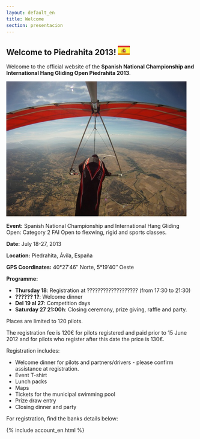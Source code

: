 ```yaml
---
layout: default_en
title: Welcome
section: presentacion
---
```


<h2 class="welcome">Welcome to Piedrahita 2013! <a href="presentacion.html" title="¡Bienvenidos! (versión en castellano)"><img src="images/spanish.png"/></a></h2>


Welcome to the official website of the **Spanish National Championship and International Hang Gliding Open Piedrahita 2013**.

<a class="media" target="_blank" href="https://plus.google.com/photos/102973229036192373723/albums/5672390763094481009/5672391020931582690?banner=pwa" title="Flying over Piedrahita (Günter Porath)"><img class="right" src="images/gunter_carlos_sobre_piedrahita.jpg" alt="Flying over Piedrahita (Günter Porath)"/></a>

**Event:** Spanish National Championship and International Hang Gliding Open: Category 2 FAI Open to flexwing, rigid and sports classes.

**Date:** July 18-27, 2013

**Location:** Piedrahita, Ávila, España

**GPS Coordinates:** 40°27′46″ Norte, 5°19′40″ Oeste

**Programme:**

* **Thursday 18**: Registration at ??????????????????? (from 17:30 to 21:30)
* **?????? 1?**: Welcome dinner
* **Del 19 al 27**: Competition days
* **Saturday 27 21:00h**: Closing ceremony, prize giving, raffle and party.

Places are limited to 120 pilots.

The registration fee is 120&euro; for pilots registered and paid prior to 15 June 2012 and for pilots who register after this date the price is 130&euro;.

Registration includes:

* Welcome dinner for pilots and partners/drivers - please confirm assistance at registration.
* Event T-shirt
* Lunch packs
* Maps
* Tickets for the municipal swimming pool
* Prize draw entry
* Closing dinner and party

For registration, find the banks details below:

{% include account_en.html %} 

